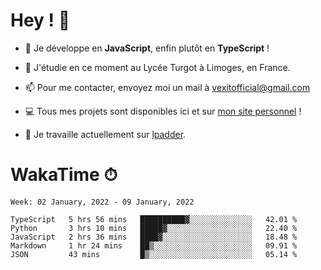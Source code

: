 # Hey ! 🌃

- 🔭 Je développe en **JavaScript**, enfin plutôt en **TypeScript** !

- 🌱 J'étudie en ce moment au Lycée Turgot à Limoges, en France.

- 📫 Pour me contacter, envoyez moi un mail à <a href="mailto:vexitofficial@gmail.com">vexitofficial@gmail.com</a>

- 💻 Tous mes projets sont disponibles ici et sur <a href="https://www.vexcited.me">mon site personnel</a> !

- 👀 Je travaille actuellement sur [lpadder](https://github.com/Vexcited/lpadder).

# WakaTime ⏱

<!--START_SECTION:waka-->
```text
Week: 02 January, 2022 - 09 January, 2022

TypeScript   5 hrs 56 mins   ██████████▓░░░░░░░░░░░░░░   42.01 % 
Python       3 hrs 10 mins   █████▓░░░░░░░░░░░░░░░░░░░   22.40 % 
JavaScript   2 hrs 36 mins   ████▓░░░░░░░░░░░░░░░░░░░░   18.48 % 
Markdown     1 hr 24 mins    ██▒░░░░░░░░░░░░░░░░░░░░░░   09.91 % 
JSON         43 mins         █▒░░░░░░░░░░░░░░░░░░░░░░░   05.14 % 
```
<!--END_SECTION:waka-->

